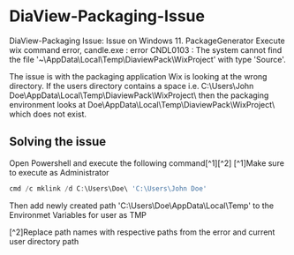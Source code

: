 # DiaView-Packaging-Issue
DiaView-Packaging Issue: Issue on Windows 11. PackageGenerator Execute wix command error, candle.exe : error CNDL0103 : The system cannot find the file '~\AppData\Local\Temp\DiaviewPack\WixProject\' with type 'Source'.

The issue is with the packaging application Wix is looking at the wrong directory. If the users directory contains a space i.e. C:\Users\John Doe\AppData\Local\Temp\DiaviewPack\WixProject\ then the packaging environment looks at Doe\AppData\Local\Temp\DiaviewPack\WixProject\ which does not exist.

## Solving the issue
Open Powershell and execute the following command[^1][^2]
[^1]Make sure to execute as Administrator
```powershell
cmd /c mklink /d C:\Users\Doe\ 'C:\Users\John Doe'
```
Then add newly created path 'C:\Users\Doe\AppData\Local\Temp' to the Environmet Variables for user as TMP

[^2]Replace path names with respective paths from the error and current user directory path

